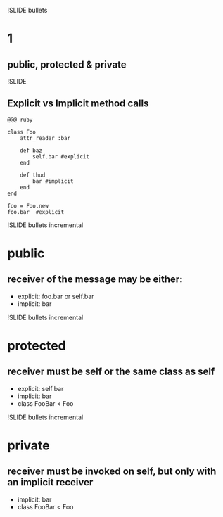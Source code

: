 !SLIDE bullets
# 1 #
## public, protected & private ##

!SLIDE
## Explicit vs Implicit method calls ##
	@@@ ruby

	class Foo
		attr_reader :bar
		
		def baz
			self.bar #explicit
		end
		
		def thud
			bar #implicit
		end
	end
	
	foo = Foo.new
	foo.bar  #explicit

!SLIDE bullets incremental

# public #

## receiver of the message may be either: ##

* explicit: foo.bar or self.bar
* implicit: bar
	

!SLIDE bullets incremental

# protected #

## receiver must be self or the same class as self

* explicit: self.bar
* implicit: bar
* class FooBar < Foo

!SLIDE bullets incremental

# private #

## receiver must be invoked on self, but only with an implicit receiver ##

* implicit: bar
* class FooBar < Foo
